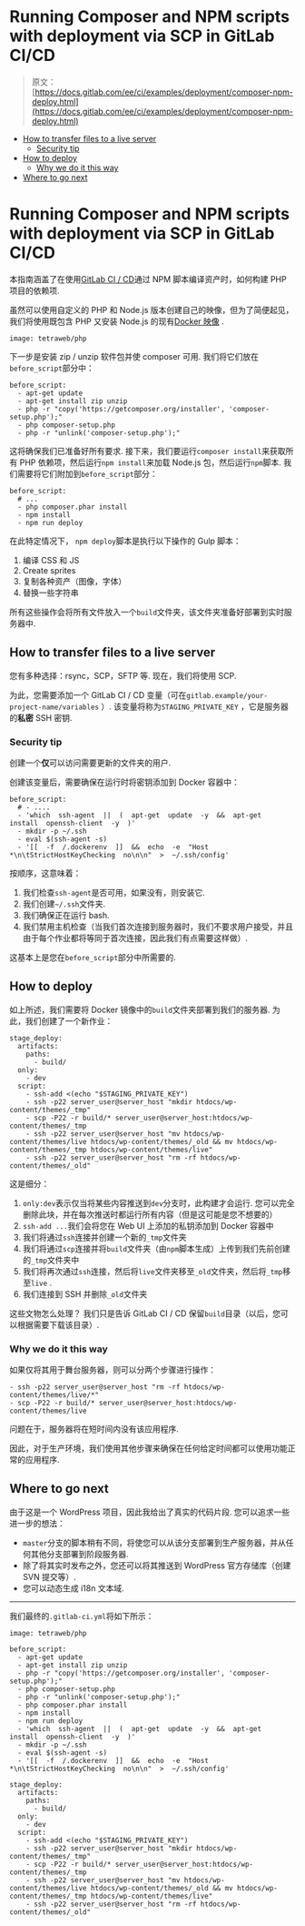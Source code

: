 # Running Composer and NPM scripts with deployment via SCP in GitLab CI/CD

> 原文：[https://docs.gitlab.com/ee/ci/examples/deployment/composer-npm-deploy.html](https://docs.gitlab.com/ee/ci/examples/deployment/composer-npm-deploy.html)

*   [How to transfer files to a live server](#how-to-transfer-files-to-a-live-server)
    *   [Security tip](#security-tip)
*   [How to deploy](#how-to-deploy)
    *   [Why we do it this way](#why-we-do-it-this-way)
*   [Where to go next](#where-to-go-next)

# Running Composer and NPM scripts with deployment via SCP in GitLab CI/CD[](#running-composer-and-npm-scripts-with-deployment-via-scp-in-gitlab-cicd "Permalink")

本指南涵盖了在使用[GitLab CI / CD](../../README.html)通过 NPM 脚本编译资产时，如何构建 PHP 项目的依赖项.

虽然可以使用自定义的 PHP 和 Node.js 版本创建自己的映像，但为了简便起见，我们将使用既包含 PHP 又安装 Node.js 的现有[Docker 映像](https://hub.docker.com/r/tetraweb/php/) .

```
image: tetraweb/php 
```

下一步是安装 zip / unzip 软件包并使 composer 可用. 我们将它们放在`before_script`部分中：

```
before_script:
  - apt-get update
  - apt-get install zip unzip
  - php -r "copy('https://getcomposer.org/installer', 'composer-setup.php');"
  - php composer-setup.php
  - php -r "unlink('composer-setup.php');" 
```

这将确保我们已准备好所有要求. 接下来，我们要运行`composer install`来获取所有 PHP 依赖项，然后运行`npm install`来加载 Node.js 包，然后运行`npm`脚本. 我们需要将它们附加到`before_script`部分：

```
before_script:
  # ...
  - php composer.phar install
  - npm install
  - npm run deploy 
```

在此特定情况下， `npm deploy`脚本是执行以下操作的 Gulp 脚本：

1.  编译 CSS 和 JS
2.  Create sprites
3.  复制各种资产（图像，字体）
4.  替换一些字符串

所有这些操作会将所有文件放入一个`build`文件夹，该文件夹准备好部署到实时服务器中.

## How to transfer files to a live server[](#how-to-transfer-files-to-a-live-server "Permalink")

您有多种选择：rsync，SCP，SFTP 等. 现在，我们将使用 SCP.

为此，您需要添加一个 GitLab CI / CD 变量（可在`gitlab.example/your-project-name/variables` ）. 该变量将称为`STAGING_PRIVATE_KEY` ，它是服务器的**私密** SSH 密钥.

### Security tip[](#security-tip "Permalink")

创建一个**仅**可以访问需要更新的文件夹的用户.

创建该变量后，需要确保在运行时将密钥添加到 Docker 容器中：

```
before_script:
  # - ....
  - 'which  ssh-agent  ||  (  apt-get  update  -y  &&  apt-get  install  openssh-client  -y  )'
  - mkdir -p ~/.ssh
  - eval $(ssh-agent -s)
  - '[[  -f  /.dockerenv  ]]  &&  echo  -e  "Host  *\n\tStrictHostKeyChecking  no\n\n"  >  ~/.ssh/config' 
```

按顺序，这意味着：

1.  我们检查`ssh-agent`是否可用，如果没有，则安装它.
2.  我们创建`~/.ssh`文件夹.
3.  我们确保正在运行 bash.
4.  我们禁用主机检查（当我们首次连接到服务器时，我们不要求用户接受，并且由于每个作业都将等同于首次连接，因此我们有点需要这样做）.

这基本上是您在`before_script`部分中所需要的.

## How to deploy[](#how-to-deploy "Permalink")

如上所述，我们需要将 Docker 镜像中的`build`文件夹部署到我们的服务器. 为此，我们创建了一个新作业：

```
stage_deploy:
  artifacts:
    paths:
      - build/
  only:
    - dev
  script:
    - ssh-add <(echo "$STAGING_PRIVATE_KEY")
    - ssh -p22 server_user@server_host "mkdir htdocs/wp-content/themes/_tmp"
    - scp -P22 -r build/* server_user@server_host:htdocs/wp-content/themes/_tmp
    - ssh -p22 server_user@server_host "mv htdocs/wp-content/themes/live htdocs/wp-content/themes/_old && mv htdocs/wp-content/themes/_tmp htdocs/wp-content/themes/live"
    - ssh -p22 server_user@server_host "rm -rf htdocs/wp-content/themes/_old" 
```

这是细分：

1.  `only:dev`表示仅当将某些内容推送到`dev`分支时，此构建才会运行. 您可以完全删除此块，并在每次推送时都运行所有内容（但是这可能是您不想要的）
2.  `ssh-add ...`我们会将您在 Web UI 上添加的私钥添加到 Docker 容器中
3.  我们将通过`ssh`连接并创建一个新的`_tmp`文件夹
4.  我们将通过`scp`连接并将`build`文件夹（由`npm`脚本生成）上传到我们先前创建的`_tmp`文件夹中
5.  我们将再次通过`ssh`连接，然后将`live`文件夹移至`_old`文件夹，然后将`_tmp`移至`live` .
6.  我们连接到 SSH 并删除`_old`文件夹

这些文物怎么处理？ 我们只是告诉 GitLab CI / CD 保留`build`目录（以后，您可以根据需要下载该目录）.

### Why we do it this way[](#why-we-do-it-this-way "Permalink")

如果仅将其用于舞台服务器，则可以分两个步骤进行操作：

```
- ssh -p22 server_user@server_host "rm -rf htdocs/wp-content/themes/live/*"
- scp -P22 -r build/* server_user@server_host:htdocs/wp-content/themes/live 
```

问题在于，服务器将在短时间内没有该应用程序.

因此，对于生产环境，我们使用其他步骤来确保在任何给定时间都可以使用功能正常的应用程序.

## Where to go next[](#where-to-go-next "Permalink")

由于这是一个 WordPress 项目，因此我给出了真实的代码片段. 您可以追求一些进一步的想法：

*   `master`分支的脚本稍有不同，将使您可以从该分支部署到生产服务器，并从任何其他分支部署到阶段服务器.
*   除了将其实时发布之外，您还可以将其推送到 WordPress 官方存储库（创建 SVN 提交等）.
*   您可以动态生成 i18n 文本域.

* * *

我们最终的`.gitlab-ci.yml`将如下所示：

```
image: tetraweb/php

before_script:
  - apt-get update
  - apt-get install zip unzip
  - php -r "copy('https://getcomposer.org/installer', 'composer-setup.php');"
  - php composer-setup.php
  - php -r "unlink('composer-setup.php');"
  - php composer.phar install
  - npm install
  - npm run deploy
  - 'which  ssh-agent  ||  (  apt-get  update  -y  &&  apt-get  install  openssh-client  -y  )'
  - mkdir -p ~/.ssh
  - eval $(ssh-agent -s)
  - '[[  -f  /.dockerenv  ]]  &&  echo  -e  "Host  *\n\tStrictHostKeyChecking  no\n\n"  >  ~/.ssh/config'

stage_deploy:
  artifacts:
    paths:
      - build/
  only:
    - dev
  script:
    - ssh-add <(echo "$STAGING_PRIVATE_KEY")
    - ssh -p22 server_user@server_host "mkdir htdocs/wp-content/themes/_tmp"
    - scp -P22 -r build/* server_user@server_host:htdocs/wp-content/themes/_tmp
    - ssh -p22 server_user@server_host "mv htdocs/wp-content/themes/live htdocs/wp-content/themes/_old && mv htdocs/wp-content/themes/_tmp htdocs/wp-content/themes/live"
    - ssh -p22 server_user@server_host "rm -rf htdocs/wp-content/themes/_old" 
```